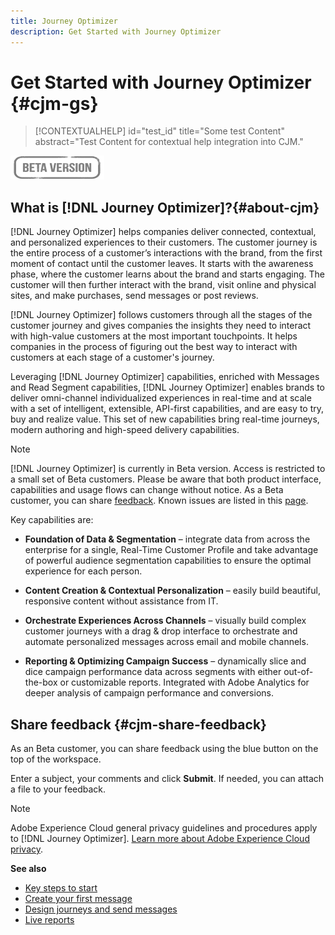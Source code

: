 ```yaml
---
title: Journey Optimizer
description: Get Started with Journey Optimizer
---
```

# Get Started with Journey Optimizer {#cjm-gs}

>[!CONTEXTUALHELP]
>id="test_id"
>title="Some test Content"
>abstract="Test Content for contextual help integration into CJM."

![](assets/do-not-localize/badge.png)

## What is [!DNL Journey Optimizer]?{#about-cjm}

[!DNL Journey Optimizer] helps companies deliver connected, contextual, and personalized experiences to their customers. The customer journey is the entire process of a customer’s interactions with the brand, from the first moment of contact until the customer leaves. It starts with the awareness phase, where the customer learns about the brand and starts engaging. The customer will then further interact with the brand, visit online and physical sites, and make purchases, send messages or post reviews.

[!DNL Journey Optimizer] follows customers through all the stages of the customer journey and gives companies the insights they need to interact with high-value customers at the most important touchpoints. It helps companies in the process of figuring out the best way to interact with customers at each stage of a customer's journey.

Leveraging [!DNL Journey Optimizer] capabilities, enriched with Messages and Read Segment capabilities, [!DNL Journey Optimizer] enables brands to deliver omni-channel individualized experiences in real-time and at scale with a set of intelligent, extensible, API-first capabilities, and are easy to try, buy and realize value​. This set of new capabilities bring real-time journeys, modern authoring and high-speed delivery capabilities.​

>[!NOTE]
>
>[!DNL Journey Optimizer] is currently in Beta version. Access is restricted to a small set of Beta customers. Please be aware that both product interface, capabilities and usage flows can change without notice. As a Beta customer, you can share [feedback](#cjm-share-feedback). Known issues are listed in this [page](known-issues.md).

Key capabilities are:

* **Foundation of Data & Segmentation** – integrate data from across the enterprise for a single, Real-Time Customer Profile and take advantage of powerful audience segmentation capabilities to ensure the optimal experience for each person. 
 
* **Content Creation & Contextual Personalization** – easily build beautiful, responsive content without assistance from IT. 
 
* **Orchestrate Experiences Across Channels** – visually build complex customer journeys with a drag & drop interface to orchestrate and automate personalized messages across email and mobile channels.
 
* **Reporting & Optimizing Campaign Success** – dynamically slice and dice campaign performance data across segments with either out-of-the-box or customizable reports. Integrated with Adobe Analytics for deeper analysis of campaign performance and conversions.

## Share feedback {#cjm-share-feedback}

As an Beta customer, you can share feedback using the blue button on the top of the workspace.

Enter a subject, your comments and click **Submit**. If needed, you can attach a file to your feedback.

>[!NOTE]
>
>Adobe Experience Cloud general privacy guidelines and procedures apply to [!DNL Journey Optimizer]. [Learn more about Adobe Experience Cloud privacy](https://www.adobe.com/privacy/experience-cloud.html).


**See also**

* [Key steps to start](quick-start.md)
* [Create your first message](get-started-content.md)
* [Design journeys and send messages](building-journeys/journey-gs.md)
* [Live reports](reports/live-report.md)

